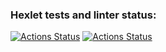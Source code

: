### Hexlet tests and linter status:
[![Actions Status](https://github.com/SergeiMed/java-project-lvl2/workflows/hexlet-check/badge.svg)](https://github.com/SergeiMed/java-project-lvl2/actions)
[![Actions Status](https://github.com/SergeiMed/java-project-lvl2/workflows/JavaCI/badge.svg)](https://github.com/SergeiMed/java-project-lvl2/actions)